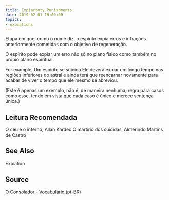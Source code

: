 ```yaml
---
title: Expiartoty Punishments
date: 2019-02-01 19:00:00
topics:
- expiations
---
```


Etapa em que, como o nome diz, o espírito expia erros e infrações anteriormente cometidas com o 
objetivo de regeneração.

O espírito pode expiar um erro não só no plano físico como também no própio plano espiritual.

For example, Um espírito se suicida.Ele deverá expiar um longo tempo nas regiões inferiores do astral e 
ainda terá que reencarnar novamente para acabar de viver o tempo que ele mesmo se abreviou. 

(Este é apenas um exemplo, não é, de maneira nenhuma, regra para casos como esse, tendo em vista que cada caso é único e merece sentença única.)

## Leitura Recomendada
O céu e o inferno, Allan Kardec
O martírio dos suicidas, Almerindo Martins de Castro

## See Also
Expiation

## Source
[O Consolador - Vocabulário (pt-BR)](http://www.oconsolador.com.br/linkfixo/vocabulario/principal.html)
